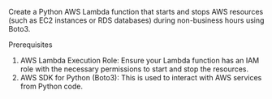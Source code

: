 Create a Python AWS Lambda function that starts and stops AWS resources (such as EC2 instances or RDS databases) during non-business hours using Boto3.

Prerequisites
1. AWS Lambda Execution Role: Ensure your Lambda function has an IAM role with the necessary permissions to start and stop the resources.
2. AWS SDK for Python (Boto3): This is used to interact with AWS services from Python code.
